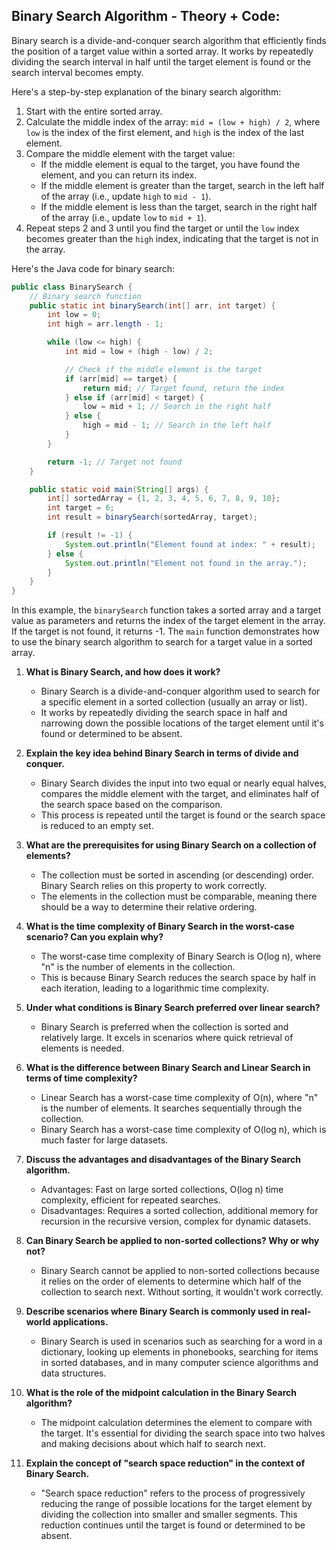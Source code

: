 ## **Binary Search Algorithm - Theory + Code:**

Binary search is a divide-and-conquer search algorithm that efficiently finds the position of a target value within a sorted array. It works by repeatedly dividing the search interval in half until the target element is found or the search interval becomes empty.

Here's a step-by-step explanation of the binary search algorithm:

1. Start with the entire sorted array.
2. Calculate the middle index of the array: `mid = (low + high) / 2`, where `low` is the index of the first element, and `high` is the index of the last element.
3. Compare the middle element with the target value:
   - If the middle element is equal to the target, you have found the element, and you can return its index.
   - If the middle element is greater than the target, search in the left half of the array (i.e., update `high` to `mid - 1`).
   - If the middle element is less than the target, search in the right half of the array (i.e., update `low` to `mid + 1`).
4. Repeat steps 2 and 3 until you find the target or until the `low` index becomes greater than the `high` index, indicating that the target is not in the array.

Here's the Java code for binary search:

```java
public class BinarySearch {
    // Binary search function
    public static int binarySearch(int[] arr, int target) {
        int low = 0;
        int high = arr.length - 1;

        while (low <= high) {
            int mid = low + (high - low) / 2;

            // Check if the middle element is the target
            if (arr[mid] == target) {
                return mid; // Target found, return the index
            } else if (arr[mid] < target) {
                low = mid + 1; // Search in the right half
            } else {
                high = mid - 1; // Search in the left half
            }
        }

        return -1; // Target not found
    }

    public static void main(String[] args) {
        int[] sortedArray = {1, 2, 3, 4, 5, 6, 7, 8, 9, 10};
        int target = 6;
        int result = binarySearch(sortedArray, target);

        if (result != -1) {
            System.out.println("Element found at index: " + result);
        } else {
            System.out.println("Element not found in the array.");
        }
    }
}
```

In this example, the `binarySearch` function takes a sorted array and a target value as parameters and returns the index of the target element in the array. If the target is not found, it returns -1. The `main` function demonstrates how to use the binary search algorithm to search for a target value in a sorted array.




1. **What is Binary Search, and how does it work?**

   - Binary Search is a divide-and-conquer algorithm used to search for a specific element in a sorted collection (usually an array or list).
   - It works by repeatedly dividing the search space in half and narrowing down the possible locations of the target element until it's found or determined to be absent.

2. **Explain the key idea behind Binary Search in terms of divide and conquer.**

   - Binary Search divides the input into two equal or nearly equal halves, compares the middle element with the target, and eliminates half of the search space based on the comparison.
   - This process is repeated until the target is found or the search space is reduced to an empty set.

3. **What are the prerequisites for using Binary Search on a collection of elements?**

   - The collection must be sorted in ascending (or descending) order. Binary Search relies on this property to work correctly.
   - The elements in the collection must be comparable, meaning there should be a way to determine their relative ordering.

4. **What is the time complexity of Binary Search in the worst-case scenario? Can you explain why?**

   - The worst-case time complexity of Binary Search is O(log n), where "n" is the number of elements in the collection.
   - This is because Binary Search reduces the search space by half in each iteration, leading to a logarithmic time complexity.

5. **Under what conditions is Binary Search preferred over linear search?**

   - Binary Search is preferred when the collection is sorted and relatively large. It excels in scenarios where quick retrieval of elements is needed.

6. **What is the difference between Binary Search and Linear Search in terms of time complexity?**

   - Linear Search has a worst-case time complexity of O(n), where "n" is the number of elements. It searches sequentially through the collection.
   - Binary Search has a worst-case time complexity of O(log n), which is much faster for large datasets.

7. **Discuss the advantages and disadvantages of the Binary Search algorithm.**

   - Advantages: Fast on large sorted collections, O(log n) time complexity, efficient for repeated searches.
   - Disadvantages: Requires a sorted collection, additional memory for recursion in the recursive version, complex for dynamic datasets.

8. **Can Binary Search be applied to non-sorted collections? Why or why not?**

   - Binary Search cannot be applied to non-sorted collections because it relies on the order of elements to determine which half of the collection to search next. Without sorting, it wouldn't work correctly.

9. **Describe scenarios where Binary Search is commonly used in real-world applications.**

   - Binary Search is used in scenarios such as searching for a word in a dictionary, looking up elements in phonebooks, searching for items in sorted databases, and in many computer science algorithms and data structures.

10. **What is the role of the midpoint calculation in the Binary Search algorithm?**

    - The midpoint calculation determines the element to compare with the target. It's essential for dividing the search space into two halves and making decisions about which half to search next.

11. **Explain the concept of "search space reduction" in the context of Binary Search.**

    - "Search space reduction" refers to the process of progressively reducing the range of possible locations for the target element by dividing the collection into smaller and smaller segments. This reduction continues until the target is found or determined to be absent.

